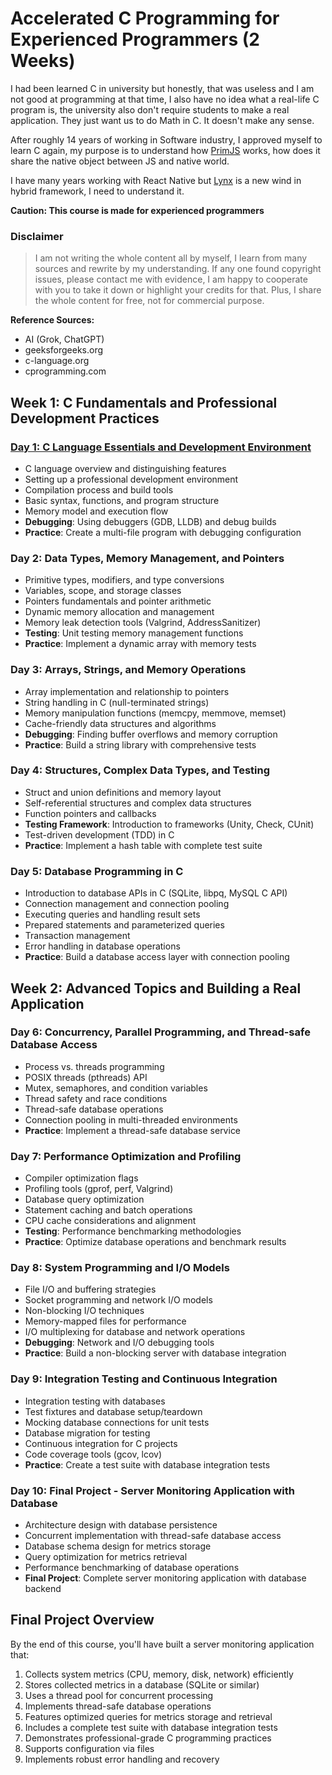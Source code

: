 # Accelerated C Programming for Experienced Programmers (2 Weeks)

I had been learned C in university but honestly, that was useless and I am not good at programming at that time, I also have no idea what a real-life C program is, the university also don't require students to make a real application.  They just want us to do Math in C. It doesn't make any sense.

After roughly 14 years of working in Software industry, I approved myself to learn C again, my purpose is to understand how [PrimJS](https://github.com/lynx-family/primjs) works, how does it share the native object between JS and native world.

I have many years working with React Native but [Lynx](https://lynxjs.org/) is a new wind in hybrid framework, I need to understand it.

**Caution: This course is made for experienced programmers**

### Disclaimer

> I am not writing the whole content all by myself, I learn from many sources and rewrite by my understanding. If any one found copyright issues, please contact me with evidence, I am happy to cooperate with you to take it down or highlight your credits for that. Plus, I share the whole content for free, not for commercial purpose.

**Reference Sources:**

- AI (Grok, ChatGPT)
- geeksforgeeks.org
- c-language.org
- cprogramming.com

## Week 1: C Fundamentals and Professional Development Practices

### [Day 1: C Language Essentials and Development Environment](./week_01_day_01/README.md)

- C language overview and distinguishing features
- Setting up a professional development environment
- Compilation process and build tools
- Basic syntax, functions, and program structure
- Memory model and execution flow
- **Debugging**: Using debuggers (GDB, LLDB) and debug builds
- **Practice**: Create a multi-file program with debugging configuration

### Day 2: Data Types, Memory Management, and Pointers

- Primitive types, modifiers, and type conversions
- Variables, scope, and storage classes
- Pointers fundamentals and pointer arithmetic
- Dynamic memory allocation and management
- Memory leak detection tools (Valgrind, AddressSanitizer)
- **Testing**: Unit testing memory management functions
- **Practice**: Implement a dynamic array with memory tests

### Day 3: Arrays, Strings, and Memory Operations

- Array implementation and relationship to pointers
- String handling in C (null-terminated strings)
- Memory manipulation functions (memcpy, memmove, memset)
- Cache-friendly data structures and algorithms
- **Debugging**: Finding buffer overflows and memory corruption
- **Practice**: Build a string library with comprehensive tests

### Day 4: Structures, Complex Data Types, and Testing

- Struct and union definitions and memory layout
- Self-referential structures and complex data structures
- Function pointers and callbacks
- **Testing Framework**: Introduction to frameworks (Unity, Check, CUnit)
- Test-driven development (TDD) in C
- **Practice**: Implement a hash table with complete test suite

### Day 5: Database Programming in C

- Introduction to database APIs in C (SQLite, libpq, MySQL C API)
- Connection management and connection pooling
- Executing queries and handling result sets
- Prepared statements and parameterized queries
- Transaction management
- Error handling in database operations
- **Practice**: Build a database access layer with connection pooling

## Week 2: Advanced Topics and Building a Real Application

### Day 6: Concurrency, Parallel Programming, and Thread-safe Database Access

- Process vs. threads programming
- POSIX threads (pthreads) API
- Mutex, semaphores, and condition variables
- Thread safety and race conditions
- Thread-safe database operations
- Connection pooling in multi-threaded environments
- **Practice**: Implement a thread-safe database service

### Day 7: Performance Optimization and Profiling

- Compiler optimization flags
- Profiling tools (gprof, perf, Valgrind)
- Database query optimization
- Statement caching and batch operations
- CPU cache considerations and alignment
- **Testing**: Performance benchmarking methodologies
- **Practice**: Optimize database operations and benchmark results

### Day 8: System Programming and I/O Models

- File I/O and buffering strategies
- Socket programming and network I/O models
- Non-blocking I/O techniques
- Memory-mapped files for performance
- I/O multiplexing for database and network operations
- **Debugging**: Network and I/O debugging tools
- **Practice**: Build a non-blocking server with database integration

### Day 9: Integration Testing and Continuous Integration

- Integration testing with databases
- Test fixtures and database setup/teardown
- Mocking database connections for unit tests
- Database migration for testing
- Continuous integration for C projects
- Code coverage tools (gcov, lcov)
- **Practice**: Create a test suite with database integration tests

### Day 10: Final Project - Server Monitoring Application with Database

- Architecture design with database persistence
- Concurrent implementation with thread-safe database access
- Database schema design for metrics storage
- Query optimization for metrics retrieval
- Performance benchmarking of database operations
- **Final Project**: Complete server monitoring application with database backend

## Final Project Overview

By the end of this course, you'll have built a server monitoring application that:

1. Collects system metrics (CPU, memory, disk, network) efficiently
2. Stores collected metrics in a database (SQLite or similar)
3. Uses a thread pool for concurrent processing
4. Implements thread-safe database operations
5. Features optimized queries for metrics storage and retrieval
6. Includes a complete test suite with database integration tests
7. Demonstrates professional-grade C programming practices
8. Supports configuration via files
9. Implements robust error handling and recovery
